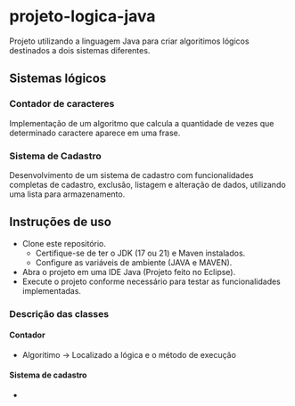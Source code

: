 # projeto-logica-java
Projeto utilizando a linguagem Java para criar algoritimos lógicos destinados a dois sistemas diferentes.


## Sistemas lógicos

### Contador de caracteres
Implementação de um algoritmo que calcula a quantidade de vezes que determinado caractere aparece em uma frase.


### Sistema de Cadastro
Desenvolvimento de um sistema de cadastro com funcionalidades completas de cadastro, exclusão, listagem e alteração de dados, utilizando uma lista para armazenamento.


## Instruções de uso
- Clone este repositório.
  - Certifique-se de ter o JDK (17 ou 21) e Maven instalados.
  - Configure as variáveis de ambiente (JAVA e MAVEN).
- Abra o projeto em uma IDE Java (Projeto feito no Eclipse).
- Execute o projeto conforme necessário para testar as funcionalidades implementadas.

### Descrição das classes

#### Contador
- Algoritimo -> Localizado a lógica e o método de execução

#### Sistema de cadastro
- 

